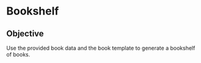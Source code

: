 # Bookshelf

## Objective
Use the provided book data and the book template to generate a bookshelf of books. 
